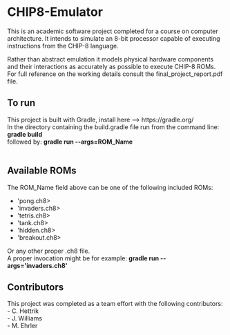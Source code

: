 # CHIP8-Emulator

This is an academic software project completed for a course on computer architecture. It intends to simulate an 8-bit processor capable of executing instructions from the CHIP-8 language.

Rather than abstract emulation it models physical hardware components and their interactions as accurately as possible to execute CHIP-8 ROMs. For full reference on the working details consult the final_project_report.pdf file.

<h2>To run</h2>
 <p>
This project is built with Gradle, install here --> https://gradle.org/<br>
 In the directory containing the build.gradle file run from the command line: <b>gradle build</b><br>
 followed by: <b>gradle run --args=ROM_Name</b><br><br>
  </p>
  
  <h2>Available ROMs</h2>
  <p>
  The ROM_Name field above can be one of the following included ROMs:
   <ul>
     <li>'pong.ch8></li>
     <li>'invaders.ch8></li>
     <li>'tetris.ch8></li>
     <li>'tank.ch8></li>
     <li>'hidden.ch8></li>
     <li>'breakout.ch8></li>
  </ul>
  Or any other proper .ch8 file.<br>
  A proper invocation might be for example: <b>gradle run --args='invaders.ch8'</b>
  </p>
  
  <h2>Contributors</h2>
  <p>
  This project was completed as a team effort with the following contributors:<br>
   - C. Hettrik<br>
   - J. Williams<br>
   - M. Ehrler<br>
  </p>
  
